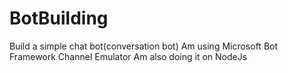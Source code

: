 # BotBuilding
Build a simple chat bot(conversation bot)
Am using Microsoft Bot Framework Channel Emulator
Am also doing it on NodeJs
